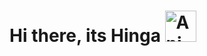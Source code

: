 # Hi there, its Hinga <img src="https://iam-weijie.github.io/wave/hand-emoji.svg" alt="Animated Emoji" width="50" height="50">